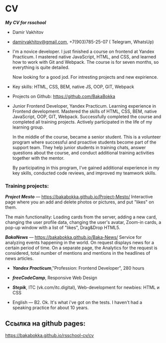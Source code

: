 # CV
***My CV for rsschool***


* Damir Vakhitov
* damirvakhitov@gmail.com, +7(903)785-25-07 ( Telegram, WhatsUp)
* I'm a novice developer. I just finished a course on frontend at Yandex Practicum.
  I mastered native JavaScript, HTML, and CSS, and learned how to work with Git and Webpack.
  The course is for seven months, so everything is quite detailed.

  Now looking for a good jod. For intresting projects and new expirience.


* Key skills: HTML, CSS, BEM, native JS, OOP, GIT, Webpack
* Projects on Github: https://github.com/BakaBokka
* Junior Frontend Developer, Yandex Practicum.
  Learning experience in Frontend development.
  Mastered the skills of HTML, CSS, BEM, native JavaScript, OOP, GIT, Webpack.
  Successfully completed the course and completed all training projects.
  Actively participated in the life of my learning group.

  In the middle of the course, became a senior student.
  This is a volunteer program where successful and proactive students become part of the support team. They help junior students in training chats, answer questions about the course, and conduct additional training   activities together with the mentor.

  By participating in this program, I've gained additional experience in my key skills, conducted code reviews, and improved my teamwork skills.

### Training projects:
***Project Mesto*** — https://bakabokka.github.io/Project-Mesto/
Interactive page where you an add and delete photos or pictures, and put "likes" on them.

The main functionality: Loading cards from the server, adding a new card, changing the user profile data, changing the user's avatar, Zoom-in cards, a pop-up window with a list
of "likes", Drag&Drop HTML5.

***BakaNews*** — https://bakabokka.github.io/Baka-News/
Service for analyzing events happening in the world. On request displays news for a certain period of time. On a separate page, the Analytics for the request is considered,
total number of mentions and mentions in the headlines of news articles.


* ***Yandex Practicum***,"Profession: Frontend Developer", 280 hours
* ***freeCodeCamp***, Responsive Web Design
* ***Stepik***, ITC (vk.com/itc.digital), Web-development for newbies: HTML и CSS   

* English — B2.
  Ok. It's what i've got on the tests.
  I haven't had a speaking practice for about 10 years.


## Ссылка на github pages:
https://bakabokka.github.io/rsschool-cv/cv
